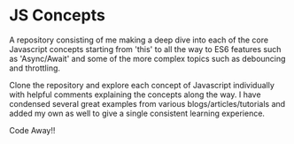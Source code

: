 # JS Concepts
A repository consisting of me making a deep dive into each of the core Javascript concepts starting from 'this' to all the way to ES6 features such as 'Async/Await' and some of the more complex topics such as debouncing and throttling.

Clone the repository and explore each concept of Javascript individually with helpful comments explaining the concepts along the way. I have condensed several great examples from various blogs/articles/tutorials and added my own as well to give a single consistent learning experience.

Code Away!!

